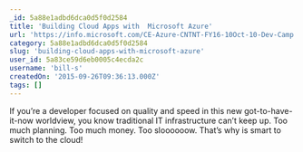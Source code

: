 ```yaml
---
_id: 5a88e1adbd6dca0d5f0d2584
title: 'Building Cloud Apps with  Microsoft Azure'
url: 'https://info.microsoft.com/CE-Azure-CNTNT-FY16-10Oct-10-Dev-Camp.html'
category: 5a88e1adbd6dca0d5f0d2584
slug: 'building-cloud-apps-with-microsoft-azure'
user_id: 5a83ce59d6eb0005c4ecda2c
username: 'bill-s'
createdOn: '2015-09-26T09:36:13.000Z'
tags: []
---
```


If you’re a developer focused on quality and speed in this new got-to-have-it-now worldview, you know traditional IT infrastructure can’t keep up. Too much planning. Too much money. Too sloooooow. That’s why is smart to switch to the cloud! 
